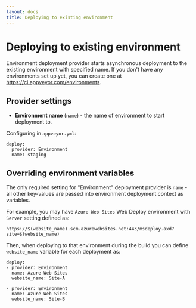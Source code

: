 ```yaml
---
layout: docs
title: Deploying to existing environment
---
```


# Deploying to existing environment

Environment deployment provider starts asynchronous deployment to the existing environment with specified name.  If you don't have any environments set up yet, you can create one at https://ci.appveyor.com/environments.

## Provider settings

* **Environment name** (`name`) - the name of environment to start deployment to.

Configuring in `appveyor.yml`:

    deploy:
      provider: Environment
      name: staging

## Overriding environment variables

The only required setting for "Environment" deployment provider is `name` - all other key-values are passed into environment deployment context as variables.

For example, you may have `Azure Web Sites` Web Deploy environment with `Server` setting defined as:

    https://$(website_name).scm.azurewebsites.net:443/msdeploy.axd?site=$(website_name)

Then, when deploying to that environment during the build you can define `website_name` variable for each deployment as:

    deploy:
    - provider: Environment
      name: Azure Web Sites
      website_name: Site-A

    - provider: Environment
      name: Azure Web Sites
      website_name: Site-B
